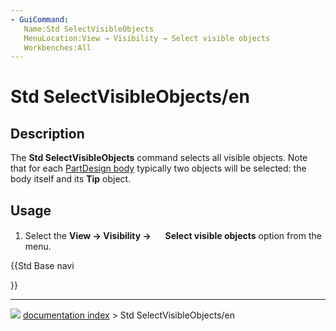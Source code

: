 ```yaml
---
- GuiCommand:
   Name:Std SelectVisibleObjects
   MenuLocation:View → Visibility → Select visible objects
   Workbenches:All
---
```


# Std SelectVisibleObjects/en

## Description

The **Std SelectVisibleObjects** command selects all visible objects. Note that for each [PartDesign body](PartDesign_Body.md) typically two objects will be selected: the body itself and its **Tip** object.

## Usage

1.  Select the **View → Visibility → <img src="images/Std_SelectVisibleObjects.svg" width=16px> Select visible objects** option from the menu.





{{Std Base navi

}}



---
![](images/Button_right.svg) [documentation index](../README.md) > Std SelectVisibleObjects/en
